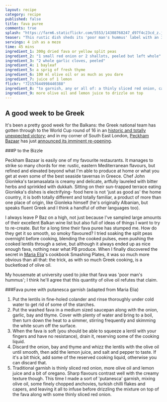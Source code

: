 ```yaml
---
layout: recipe
category: recipe
published: false
title: fava puree
comments: true
splash: "https://farm6.staticflickr.com/5553/14308768247_d97f4c23cd_z.jpg"
teaser: "This rustic dish sheds its 'poor man's hummus' label with an injection of olive oil"
servings: 4 ish as a meze
time: 45 mins
ingredient_1: 300g dried fava or yellow split peas
ingredient_2: "1 small red onion or 2 shallots, peeled but left whole"
ingredient_3: "2 whole garlic cloves, peeled"
ingredient_4: 1 bayleaf
ingredient_5: a sprig of fresh thyme
ingredient_6: 100 ml olive oil or as much as you dare
ingredient_7: juice of 1 lemon
flickr: "72157644998440388"
ingredient_8: "to garnish, any or all of: a thinly sliced red onion, capers or caper leaves, chilli flakes, parsley, thinly chopped anchovies"
ingredient_9: more olive oil and lemon juice to drizzle on top
---
```


## A good week to be Greek

It's been a pretty good week for the Balkans: the Greek national team has gotten through to the World Cup round of 16 in an [historic and totally unexpected victory](http://www.ekathimerini.com/4dcgi/_w_articles_wsite5_1_24/06/2014_540824); and in my corner of South East London, [Peckham Bazaar](http://peckhambazaar.com/) has just [announced its imminent re-opening](https://twitter.com/PeckhamBazaar/status/481534419938054144).

###P to the Bizzle

Peckham Bazaar is easily one of my favourite restaurants. It manages to strike so many chords for me: rustic, eastern Mediterranean flavours, but refined and elevated beyond what I'm able to produce at home or what you get at even some of the best seaside tavernas in Greece. Chef John Gionleka's taramasalata is creamy and delicate, artfully laureled with bitter herbs and sprinkled with dukkah. Sitting on their sun-trapped terrace eating Gionleka's dishes is electrifying- food here is not 'just as good as' the home country, it is both totally different and totally familiar, a product of more than one place of origin, like Gionleka himself (he's originally Albanian, but speaks fluent Greek and I think a handful of other languages too). 

I always leave P Baz on a high, not just because I've sampled large amounts of their excellent Balkan wine list but also full of ideas of things I want to try to re-create. But for a long time their fava puree has stumped me. How do they get it so smooth, so smoky flavoured? I tried soaking the split peas overnight before cooking, blending the cooked pulses, even pushing the cooked lentils through a seive, but although it always ended up as nice enough fava, nothing near what PB produce. When I finally discovered the secret in [Maria Elia](http://www.thisismariaelia.com/)'s cookbook Smashing Plates, it was so much more obvious than all that: the trick, as with so much Greek cooking, is a bucketload of olive oil.

My housemate at university used to joke that fava was 'poor man's hummus'; I think he'll agree that this quantity of olive oil refutes that claim.

###Fava puree with putanesca garnish (adapted from Maria Elia)

1. Put the lentils in fine-holed colander and rinse thoroughly under cold water to get rid of some of the starches.
2. Put the washed fava in a medium sized saucepan along with the onion, garlic, bay and thyme. Cover with plenty of water and bring to a boil, then turn down the heat to a simmer, stirring frequently and skimming the white scum off the surface.
3. When the fava is soft (you should be able to squeeze a lentil with your fingers and have no resistance), drain it, reserving some of the cooking liquid.
4. Discard the onion, bay and thyme and whizz the lentils with the olive oil until smooth, then add the lemon juice, and salt and pepper to taste. If it's a bit thick, add some of the reserved cooking liquid, otherwise you can discard that.
5. Traditional garnish is thinly sliced red onion, more olive oil and lemon juice and a bit of oregano. Sharp flavours contrast well with the creamy texture though. This time I made a sort of 'putanesca' garnish, mixing olive oil, some finely chopped anchovies, turkish chilli flakes and capers, and leaving it all to infuse before drizzling the mixture on top of the fava along with some thinly sliced red onion.